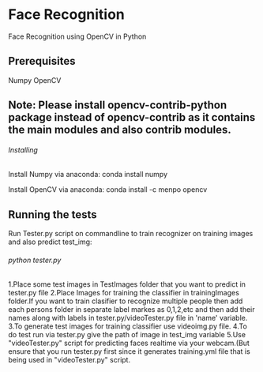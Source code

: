 # Face Recognition
Face Recognition using OpenCV in Python

## Prerequisites
Numpy
OpenCV

## Note: Please install opencv-contrib-python package instead of opencv-contrib as it contains the main modules and also contrib modules.

###### Installing
Install Numpy via anaconda: conda install numpy

Install OpenCV via anaconda: conda install -c menpo opencv

## Running the tests
Run Tester.py script on commandline to train recognizer on training images and also predict test_img:

###### python tester.py

1.Place some test images in TestImages folder that you want to predict in tester.py file
2.Place Images for training the classifier in trainingImages folder.If you want to train clasifier to recognize multiple people then add each persons folder in separate label markes as 0,1,2,etc and then add their names along with labels in tester.py/videoTester.py file in 'name' variable.
3.To generate test images for training classifier use videoimg.py file.
4.To do test run via tester.py give the path of image in test_img variable
5.Use "videoTester.py" script for predicting faces realtime via your webcam.(But ensure that you run tester.py first since it generates training.yml file that is being used in "videoTester.py" script.
